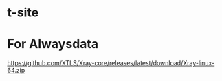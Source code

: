 # t-site
# For Alwaysdata
https://github.com/XTLS/Xray-core/releases/latest/download/Xray-linux-64.zip